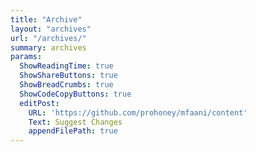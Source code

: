 ```yaml
---
title: "Archive"
layout: "archives"
url: "/archives/"
summary: archives
params:
  ShowReadingTime: true
  ShowShareButtons: true
  ShowBreadCrumbs: true
  ShowCodeCopyButtons: true
  editPost:
    URL: 'https://github.com/prohoney/mfaani/content'
    Text: Suggest Changes
    appendFilePath: true
---
```


